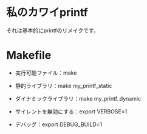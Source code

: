 # 私のカワイprintf
それは基本的にprintfのリメイクです。

# Makefile
 * 実行可能ファイル：make
 * 静的ライブラリ：make my_printf_static
 * ダイナミックライブラリ：make my_printf_dynamic

 * サイレントを無効にする：export VERBOSE=1
 * デバッグ：export DEBUG_BUILD=1
